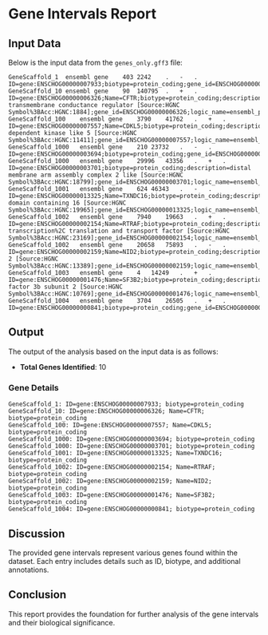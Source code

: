 # Gene Intervals Report


## Input Data

Below is the input data from the `genes_only.gff3` file:

```
GeneScaffold_1	ensembl	gene	403	2242	.	-	.	ID=gene:ENSCHOG00000007933;biotype=protein_coding;gene_id=ENSCHOG00000007933;logic_name=ensembl_projection;version=1
GeneScaffold_10	ensembl	gene	90	140795	.	+	.	ID=gene:ENSCHOG00000006326;Name=CFTR;biotype=protein_coding;description=CF transmembrane conductance regulator [Source:HGNC Symbol%3BAcc:HGNC:1884];gene_id=ENSCHOG00000006326;logic_name=ensembl_projection;version=1
GeneScaffold_100	ensembl	gene	3790	41762	.	+	.	ID=gene:ENSCHOG00000007557;Name=CDKL5;biotype=protein_coding;description=cyclin dependent kinase like 5 [Source:HGNC Symbol%3BAcc:HGNC:11411];gene_id=ENSCHOG00000007557;logic_name=ensembl_projection;version=1
GeneScaffold_1000	ensembl	gene	210	23732	.	-	.	ID=gene:ENSCHOG00000003694;biotype=protein_coding;gene_id=ENSCHOG00000003694;logic_name=ensembl_projection;version=1
GeneScaffold_1000	ensembl	gene	29996	43356	.	+	.	ID=gene:ENSCHOG00000003701;biotype=protein_coding;description=distal membrane arm assembly complex 2 like [Source:HGNC Symbol%3BAcc:HGNC:18799];gene_id=ENSCHOG00000003701;logic_name=ensembl_projection;version=1
GeneScaffold_1001	ensembl	gene	624	46343	.	-	.	ID=gene:ENSCHOG00000013325;Name=TXNDC16;biotype=protein_coding;description=thioredoxin domain containing 16 [Source:HGNC Symbol%3BAcc:HGNC:19965];gene_id=ENSCHOG00000013325;logic_name=ensembl_projection;version=1
GeneScaffold_1002	ensembl	gene	7940	19663	.	+	.	ID=gene:ENSCHOG00000002154;Name=RTRAF;biotype=protein_coding;description=RNA transcription%2C translation and transport factor [Source:HGNC Symbol%3BAcc:HGNC:23169];gene_id=ENSCHOG00000002154;logic_name=ensembl_projection;version=1
GeneScaffold_1002	ensembl	gene	20658	75893	.	-	.	ID=gene:ENSCHOG00000002159;Name=NID2;biotype=protein_coding;description=nidogen 2 [Source:HGNC Symbol%3BAcc:HGNC:13389];gene_id=ENSCHOG00000002159;logic_name=ensembl_projection;version=1
GeneScaffold_1003	ensembl	gene	4	14249	.	+	.	ID=gene:ENSCHOG00000001476;Name=SF3B2;biotype=protein_coding;description=splicing factor 3b subunit 2 [Source:HGNC Symbol%3BAcc:HGNC:10769];gene_id=ENSCHOG00000001476;logic_name=ensembl_projection;version=1
GeneScaffold_1004	ensembl	gene	3704	26505	.	+	.	ID=gene:ENSCHOG00000000841;biotype=protein_coding;gene_id=ENSCHOG00000000841;logic_name=ensembl_projection;version=1
```

## Output

The output of the analysis based on the input data is as follows:

- **Total Genes Identified**: 10

### Gene Details

```
GeneScaffold_1: ID=gene:ENSCHOG00000007933; biotype=protein_coding
GeneScaffold_10: ID=gene:ENSCHOG00000006326; Name=CFTR; biotype=protein_coding
GeneScaffold_100: ID=gene:ENSCHOG00000007557; Name=CDKL5; biotype=protein_coding
GeneScaffold_1000: ID=gene:ENSCHOG00000003694; biotype=protein_coding
GeneScaffold_1000: ID=gene:ENSCHOG00000003701; biotype=protein_coding
GeneScaffold_1001: ID=gene:ENSCHOG00000013325; Name=TXNDC16; biotype=protein_coding
GeneScaffold_1002: ID=gene:ENSCHOG00000002154; Name=RTRAF; biotype=protein_coding
GeneScaffold_1002: ID=gene:ENSCHOG00000002159; Name=NID2; biotype=protein_coding
GeneScaffold_1003: ID=gene:ENSCHOG00000001476; Name=SF3B2; biotype=protein_coding
GeneScaffold_1004: ID=gene:ENSCHOG00000000841; biotype=protein_coding
```

## Discussion

The provided gene intervals represent various genes found within the dataset. Each entry includes details such as ID, biotype, and additional annotations.

## Conclusion

This report provides the foundation for further analysis of the gene intervals and their biological significance.

